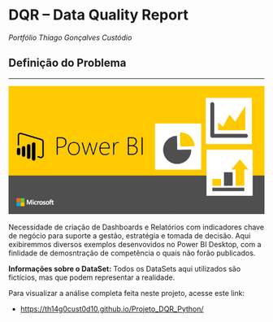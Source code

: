 # **DQR – Data Quality Report**

*Portfólio Thiago Gonçalves Custódio*

## **Definição do Problema**

---

![](MicrosoftPower2.png)

Necessidade de criação de Dashboards e Relatórios com indicadores chave de negócio para suporte a gestão, estratégia e tomada de decisão. Aqui exibiremmos diversos exemplos desenvovidos no Power BI Desktop, com a finlidade de demosntração de competência o quais não forão publicados.

**Informações sobre o DataSet:** Todos os DataSets aqui utilizados são fictícios, mas que podem representar a realidade.

Para visualizar a análise completa feita neste projeto, acesse este link:

* https://th14g0cust0d10.github.io/Projeto_DQR_Python/

